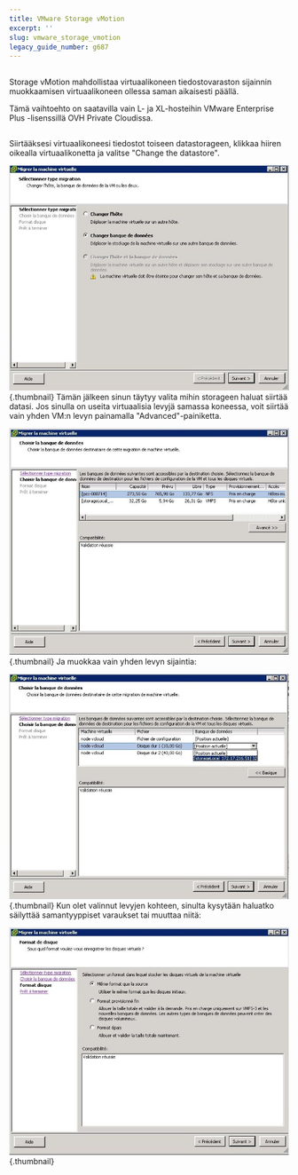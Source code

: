```yaml
---
title: VMware Storage vMotion
excerpt: ''
slug: vmware_storage_vmotion
legacy_guide_number: g687
---
```



## 
Storage vMotion mahdollistaa virtuaalikoneen tiedostovaraston sijainnin muokkaamisen virtuaalikoneen ollessa saman aikaisesti päällä.

Tämä vaihtoehto on saatavilla vain L- ja XL-hosteihin VMware Enterprise Plus -lisenssillä OVH Private Cloudissa.


## 
Siirtääksesi virtuaalikoneesi tiedostot toiseen datastorageen, klikkaa hiiren oikealla virtuaalikonetta ja valitse "Change the datastore".

![](images/img_328.jpg){.thumbnail}
Tämän jälkeen sinun täytyy valita mihin storageen haluat siirtää datasi. Jos sinulla on useita virtuaalisia levyjä samassa koneessa, voit siirtää vain yhden VM:n levyn painamalla "Advanced"-painiketta.

![](images/img_326.jpg){.thumbnail}
Ja muokkaa vain yhden levyn sijaintia:

![](images/img_325.jpg){.thumbnail}
Kun olet valinnut levyjen kohteen, sinulta kysytään haluatko säilyttää samantyyppiset varaukset tai muuttaa niitä:

![](images/img_327.jpg){.thumbnail}


